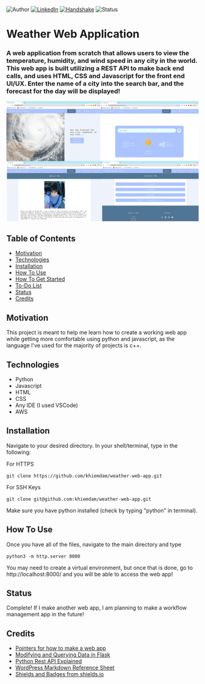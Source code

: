 <!-- Shields from shields.io -->
![Author][author-shield]
[![LinkedIn][linkedin-shield]][linkedin-url] [![Handshake][handshake-shield]][handshake-url] ![Status][status-shield]

# Weather Web Application

### A web application from scratch that allows users to view the temperature, humidity, and wind speed in any city in the world. This web app is built utilizing a REST API to make back end calls, and uses HTML, CSS and Javascript for the front end UI/UX. Enter the name of a city into the search bar, and the forecast for the day will be displayed!

![Website Image](/static/images/webapp-pages.png)

## Table of Contents
* [Motivation](#motivation)
* [Technologies](#technologies)
* [Installation](#installation)
* [How To Use](#how-to-use)
* [How To Get Started](#how-to-get-started)
* [To-Do List](#to-do-list)
* [Status](#status)
* [Credits](#credits)

## Motivation

This project is meant to help me learn how to create a working web app while getting more comfortable using python and javascript, as the language I've used for the majority of projects is c++.

## Technologies
* Python
* Javascript
* HTML
* CSS
* Any IDE (I used VSCode)
* AWS

## Installation
Navigate to your desired directory. In your shell/terminal, type in the following:

For HTTPS
```
git clone https://github.com/khiemdam/weather-web-app.git
```
For SSH Keys
```
git clone git@github.com:khiemdam/weather-web-app.git
```

Make sure you have python installed (check by typing "python" in terminal).


## How To Use
Once you have all of the files, navigate to the main directory and type

```
python3 -m http.server 8000
```

You may need to create a virtual environment, but once that is done, go to http://localhost:8000/ and you will be able to access the web app!

## Status
Complete! If I make another web app, I am planning to make a workflow management app in the future!

## Credits
* [Pointers for how to make a web app](https://makingsmallercircles.com/articles/how-to-build-a-web-app/)
* [Modifying and Querying Data in Flask](https://flask-sqlalchemy.palletsprojects.com/en/3.0.x/queries/)
* [Python Rest API Explained](https://www.youtube.com/watch?v=GMppyAPbLYk&ab_channel=TechWithTim)
* [WordPress Markdown Reference Sheet](https://wordpress.com/support/markdown-quick-reference/)
* [Shields and Badges from shields.io](shields.io)

<!-- Links & Images -->
[author-shield]: https://img.shields.io/badge/Author-Khiem_Dam-555?style=for-the-badge&color=999
[linkedin-shield]: https://img.shields.io/badge/LinkedIn-555?style=for-the-badge&logo=linkedIn
[linkedin-url]: https://www.linkedin.com/in/khiemd/
[handshake-shield]: https://img.shields.io/badge/Handshake-555?style=for-the-badge&logo=handshake&logoColor=white
[handshake-url]: https://app.joinhandshake.com/stu/users/31441591
[status-shield]: https://img.shields.io/badge/status-completed-555?style=for-the-badge&labelColor=555&color=03c04a
